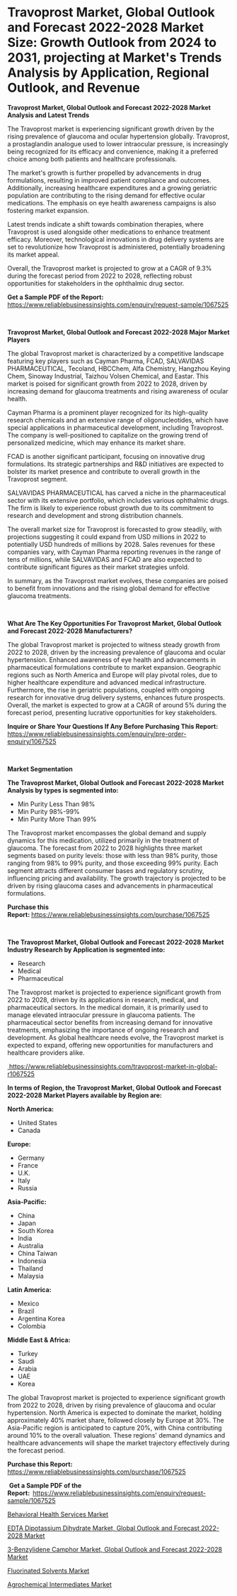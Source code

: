 <p><h1>Travoprost Market, Global Outlook and Forecast 2022-2028 Market Size: Growth Outlook from 2024 to 2031, projecting at Market's Trends Analysis by Application, Regional Outlook, and Revenue</h1></p><p><strong>Travoprost Market, Global Outlook and Forecast 2022-2028 Market Analysis and Latest Trends</strong></p>
<p><p>The Travoprost market is experiencing significant growth driven by the rising prevalence of glaucoma and ocular hypertension globally. Travoprost, a prostaglandin analogue used to lower intraocular pressure, is increasingly being recognized for its efficacy and convenience, making it a preferred choice among both patients and healthcare professionals. </p><p>The market's growth is further propelled by advancements in drug formulations, resulting in improved patient compliance and outcomes. Additionally, increasing healthcare expenditures and a growing geriatric population are contributing to the rising demand for effective ocular medications. The emphasis on eye health awareness campaigns is also fostering market expansion.</p><p>Latest trends indicate a shift towards combination therapies, where Travoprost is used alongside other medications to enhance treatment efficacy. Moreover, technological innovations in drug delivery systems are set to revolutionize how Travoprost is administered, potentially broadening its market appeal. </p><p>Overall, the Travoprost market is projected to grow at a CAGR of 9.3% during the forecast period from 2022 to 2028, reflecting robust opportunities for stakeholders in the ophthalmic drug sector.</p></p>
<p><strong>Get a Sample PDF of the Report:&nbsp;</strong> <a href="https://www.reliablebusinessinsights.com/enquiry/request-sample/1067525">https://www.reliablebusinessinsights.com/enquiry/request-sample/1067525</a></p>
<p>&nbsp;</p>
<p><strong>Travoprost Market, Global Outlook and Forecast 2022-2028 Major Market Players</strong></p>
<p><p>The global Travoprost market is characterized by a competitive landscape featuring key players such as Cayman Pharma, FCAD, SALVAVIDAS PHARMACEUTICAL, Tecoland, HBCChem, Alfa Chemistry, Hangzhou Keying Chem, Sinoway Industrial, Taizhou Volsen Chemical, and Eastar. This market is poised for significant growth from 2022 to 2028, driven by increasing demand for glaucoma treatments and rising awareness of ocular health.</p><p>Cayman Pharma is a prominent player recognized for its high-quality research chemicals and an extensive range of oligonucleotides, which have special applications in pharmaceutical development, including Travoprost. The company is well-positioned to capitalize on the growing trend of personalized medicine, which may enhance its market share.</p><p>FCAD is another significant participant, focusing on innovative drug formulations. Its strategic partnerships and R&D initiatives are expected to bolster its market presence and contribute to overall growth in the Travoprost segment.</p><p>SALVAVIDAS PHARMACEUTICAL has carved a niche in the pharmaceutical sector with its extensive portfolio, which includes various ophthalmic drugs. The firm is likely to experience robust growth due to its commitment to research and development and strong distribution channels.</p><p>The overall market size for Travoprost is forecasted to grow steadily, with projections suggesting it could expand from USD millions in 2022 to potentially USD hundreds of millions by 2028. Sales revenues for these companies vary, with Cayman Pharma reporting revenues in the range of tens of millions, while SALVAVIDAS and FCAD are also expected to contribute significant figures as their market strategies unfold.</p><p>In summary, as the Travoprost market evolves, these companies are poised to benefit from innovations and the rising global demand for effective glaucoma treatments.</p></p>
<p>&nbsp;</p>
<p><strong>What Are The Key Opportunities For Travoprost Market, Global Outlook and Forecast 2022-2028 Manufacturers?</strong></p>
<p><p>The global Travoprost market is projected to witness steady growth from 2022 to 2028, driven by the increasing prevalence of glaucoma and ocular hypertension. Enhanced awareness of eye health and advancements in pharmaceutical formulations contribute to market expansion. Geographic regions such as North America and Europe will play pivotal roles, due to higher healthcare expenditure and advanced medical infrastructure. Furthermore, the rise in geriatric populations, coupled with ongoing research for innovative drug delivery systems, enhances future prospects. Overall, the market is expected to grow at a CAGR of around 5% during the forecast period, presenting lucrative opportunities for key stakeholders.</p></p>
<p><strong>Inquire or Share Your Questions If Any Before Purchasing This Report:</strong> <a href="https://www.reliablebusinessinsights.com/enquiry/pre-order-enquiry/1067525">https://www.reliablebusinessinsights.com/enquiry/pre-order-enquiry/1067525</a></p>
<p>&nbsp;</p>
<p><strong>Market Segmentation</strong></p>
<p><strong>The Travoprost Market, Global Outlook and Forecast 2022-2028 Market Analysis by types is segmented into:</strong></p>
<p><ul><li>Min Purity Less Than 98%</li><li>Min Purity 98%-99%</li><li>Min Purity More Than 99%</li></ul></p>
<p><p>The Travoprost market encompasses the global demand and supply dynamics for this medication, utilized primarily in the treatment of glaucoma. The forecast from 2022 to 2028 highlights three market segments based on purity levels: those with less than 98% purity, those ranging from 98% to 99% purity, and those exceeding 99% purity. Each segment attracts different consumer bases and regulatory scrutiny, influencing pricing and availability. The growth trajectory is projected to be driven by rising glaucoma cases and advancements in pharmaceutical formulations.</p></p>
<p><strong>Purchase this Report:&nbsp;</strong><a href="https://www.reliablebusinessinsights.com/purchase/1067525">https://www.reliablebusinessinsights.com/purchase/1067525</a></p>
<p>&nbsp;</p>
<p><strong>The Travoprost Market, Global Outlook and Forecast 2022-2028 Market Industry Research by Application is segmented into:</strong></p>
<p><ul><li>Research</li><li>Medical</li><li>Pharmaceutical</li></ul></p>
<p><p>The Travoprost market is projected to experience significant growth from 2022 to 2028, driven by its applications in research, medical, and pharmaceutical sectors. In the medical domain, it is primarily used to manage elevated intraocular pressure in glaucoma patients. The pharmaceutical sector benefits from increasing demand for innovative treatments, emphasizing the importance of ongoing research and development. As global healthcare needs evolve, the Travoprost market is expected to expand, offering new opportunities for manufacturers and healthcare providers alike.</p></p>
<p><a href="https://www.reliablebusinessinsights.com/travoprost-market-in-global-r1067525">&nbsp;https://www.reliablebusinessinsights.com/travoprost-market-in-global-r1067525</a></p>
<p><strong>In terms of Region, the Travoprost Market, Global Outlook and Forecast 2022-2028 Market Players available by Region are:</strong></p>
<p>
    <p> <strong> North America: </strong>
        <ul>
            <li>United States</li>
            <li>Canada</li>
        </ul>
        </p> 
    <p> <strong> Europe: </strong>
        <ul>
            <li>Germany</li>
            <li>France</li>
            <li>U.K.</li>
            <li>Italy</li>
            <li>Russia</li>
        </ul>
        </p> 
    <p> <strong> Asia-Pacific: </strong>
        <ul>
            <li>China</li>
            <li>Japan</li>
            <li>South Korea</li>
            <li>India</li>
            <li>Australia</li>
            <li>China Taiwan</li>
            <li>Indonesia</li>
            <li>Thailand</li>
            <li>Malaysia</li>
        </ul>
        </p> 
    <p> <strong> Latin America: </strong>
        <ul>
            <li>Mexico</li>
            <li>Brazil</li>
            <li>Argentina Korea</li>
            <li>Colombia</li>
        </ul>
        </p> 
    <p> <strong> Middle East & Africa: </strong>
        <ul>
            <li>Turkey</li>
            <li>Saudi</li>
            <li>Arabia</li>
            <li>UAE</li>
            <li>Korea</li>
        </ul>
    </p>
    </p>
<p><p>The global Travoprost market is projected to experience significant growth from 2022 to 2028, driven by rising prevalence of glaucoma and ocular hypertension. North America is expected to dominate the market, holding approximately 40% market share, followed closely by Europe at 30%. The Asia-Pacific region is anticipated to capture 20%, with China contributing around 10% to the overall valuation. These regions' demand dynamics and healthcare advancements will shape the market trajectory effectively during the forecast period.</p></p>
<p><strong>Purchase this Report: </strong><a href="https://www.reliablebusinessinsights.com/purchase/1067525">https://www.reliablebusinessinsights.com/purchase/1067525</a></p>
<p>&nbsp;<strong>Get a Sample PDF of the Report:&nbsp;&nbsp;</strong><a href="https://www.reliablebusinessinsights.com/enquiry/request-sample/1067525">https://www.reliablebusinessinsights.com/enquiry/request-sample/1067525</a></p>
<p><strong></strong></p>
<p><p><a href="https://www.linkedin.com/pulse/exploring-behavioral-health-services-market-dynamics-global-trends-ib8ef?trackingId=jzt46FVETK2iOU%2Bze2EBPw%3D%3D">Behavioral Health Services Market</a></p><p><a href="https://github.com/sumonsky0m/Market-Research-Report-List-1/blob/main/edta-dipotassium-dihydrate-market-global-outlook-and-forecast-2022-2028-market.md">EDTA Dipotassium Dihydrate Market, Global Outlook and Forecast 2022-2028 Market</a></p><p><a href="https://github.com/AnnDiaz698/Market-Research-Report-List-1/blob/main/3-benzylidene-camphor-market-global-outlook-and-forecast-2022-2028-market.md">3-Benzylidene Camphor Market, Global Outlook and Forecast 2022-2028 Market</a></p><p><a href="https://medium.com/@kathleenjacksond65/the-global-fluorinated-solvents-market-is-a-dynamic-and-growing-industry-6ceea0510260">Fluorinated Solvents Market</a></p><p><a href="https://www.linkedin.com/pulse/global-agrochemical-intermediates-market-size-share-analysis-trnce?trackingId=0zgE1%2BE0R2K6CNqtYSZRfw%3D%3D">Agrochemical Intermediates Market</a></p></p>